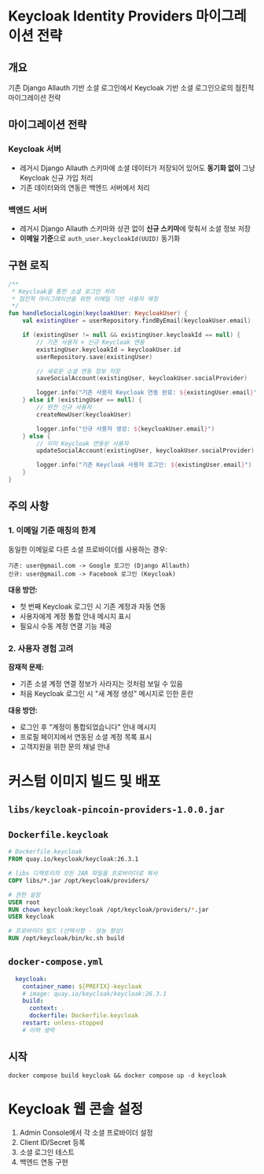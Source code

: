 # Keycloak Identity Providers 마이그레이션 전략

## 개요

기존 Django Allauth 기반 소셜 로그인에서 Keycloak 기반 소셜 로그인으로의 점진적 마이그레이션 전략

## 마이그레이션 전략

### Keycloak 서버

- 레거시 Django Allauth 스키마에 소셜 데이터가 저장되어 있어도 **동기화 없이** 그냥 Keycloak 신규 가입 처리
- 기존 데이터와의 연동은 백엔드 서버에서 처리

### 백엔드 서버

- 레거시 Django Allauth 스키마와 상관 없이 **신규 스키마**에 맞춰서 소셜 정보 저장
- **이메일 기준**으로 `auth_user.keycloakId(UUID)` 동기화

## 구현 로직

```kotlin
/**
 * Keycloak을 통한 소셜 로그인 처리
 * 점진적 마이그레이션을 위한 이메일 기반 사용자 매칭
 */
fun handleSocialLogin(keycloakUser: KeycloakUser) {
    val existingUser = userRepository.findByEmail(keycloakUser.email)

    if (existingUser != null && existingUser.keycloakId == null) {
        // 기존 사용자 + 신규 Keycloak 연동
        existingUser.keycloakId = keycloakUser.id
        userRepository.save(existingUser)

        // 새로운 소셜 연동 정보 저장
        saveSocialAccount(existingUser, keycloakUser.socialProvider)

        logger.info("기존 사용자 Keycloak 연동 완료: ${existingUser.email}")
    } else if (existingUser == null) {
        // 완전 신규 사용자
        createNewUser(keycloakUser)

        logger.info("신규 사용자 생성: ${keycloakUser.email}")
    } else {
        // 이미 Keycloak 연동된 사용자
        updateSocialAccount(existingUser, keycloakUser.socialProvider)

        logger.info("기존 Keycloak 사용자 로그인: ${existingUser.email}")
    }
}
```

## 주의 사항

### 1. 이메일 기준 매칭의 한계

동일한 이메일로 다른 소셜 프로바이더를 사용하는 경우:

```
기존: user@gmail.com -> Google 로그인 (Django Allauth)
신규: user@gmail.com -> Facebook 로그인 (Keycloak)
```

**대응 방안:**

- 첫 번째 Keycloak 로그인 시 기존 계정과 자동 연동
- 사용자에게 계정 통합 안내 메시지 표시
- 필요시 수동 계정 연결 기능 제공

### 2. 사용자 경험 고려

**잠재적 문제:**

- 기존 소셜 계정 연결 정보가 사라지는 것처럼 보일 수 있음
- 처음 Keycloak 로그인 시 "새 계정 생성" 메시지로 인한 혼란

**대응 방안:**

- 로그인 후 "계정이 통합되었습니다" 안내 메시지
- 프로필 페이지에서 연동된 소셜 계정 목록 표시
- 고객지원을 위한 문의 채널 안내

# 커스텀 이미지 빌드 및 배포

## `libs/keycloak-pincoin-providers-1.0.0.jar`

## `Dockerfile.keycloak`

```dockerfile
# Dockerfile.keycloak
FROM quay.io/keycloak/keycloak:26.3.1

# libs 디렉토리의 모든 JAR 파일을 프로바이더로 복사
COPY libs/*.jar /opt/keycloak/providers/

# 권한 설정
USER root
RUN chown keycloak:keycloak /opt/keycloak/providers/*.jar
USER keycloak

# 프로바이더 빌드 (선택사항 - 성능 향상)
RUN /opt/keycloak/bin/kc.sh build
```

## `docker-compose.yml`

```yaml
  keycloak:
    container_name: ${PREFIX}-keycloak
    # image: quay.io/keycloak/keycloak:26.3.1
    build:
      context: .
      dockerfile: Dockerfile.keycloak
    restart: unless-stopped
    # 이하 생략
```

## 시작

```shell
docker compose build keycloak && docker compose up -d keycloak
```

# Keycloak 웹 콘솔 설정

1. Admin Console에서 각 소셜 프로바이더 설정
2. Client ID/Secret 등록
3. 소셜 로그인 테스트
4. 백엔드 연동 구현
